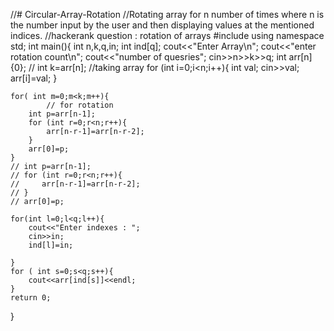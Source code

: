//# Circular-Array-Rotation
//Rotating array for n number of times where n is the number input by the user and then displaying values at the mentioned indices. 
//hackerank question : rotation of arrays 
#include <iostream>
using namespace std;
int main(){
    int n,k,q,in;
    int ind[q];
    cout<<"Enter Array\n";
    cout<<"enter rotation count\n";
    cout<<"number of quesries";
    cin>>n>>k>>q;
    int arr[n]{0};
    // int k=arr[n];
    //taking array 
    for (int i=0;i<n;i++){
        int val;
        cin>>val;
        arr[i]=val;
    }
    
    for( int m=0;m<k;m++){
            // for rotation
        int p=arr[n-1];
        for (int r=0;r<n;r++){
            arr[n-r-1]=arr[n-r-2];
        }
        arr[0]=p;
    }
    // int p=arr[n-1];
    // for (int r=0;r<n;r++){
    //     arr[n-r-1]=arr[n-r-2];
    // }
    // arr[0]=p;

    for(int l=0;l<q;l++){
        cout<<"Enter indexes : ";
        cin>>in;
        ind[l]=in;
    
    }
    for ( int s=0;s<q;s++){
        cout<<arr[ind[s]]<<endl;
    }
    return 0;
    
}
